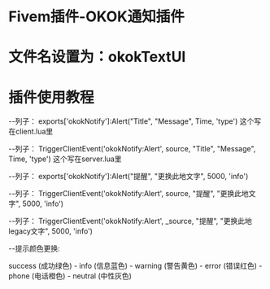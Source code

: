 # Fivem插件-OKOK通知插件
# 文件名设置为：okokTextUI
# 插件使用教程
--列子：
exports['okokNotify']:Alert("Title", "Message", Time, 'type')
这个写在client.lua里

--列子：
TriggerClientEvent('okokNotify:Alert', source, "Title", "Message", Time, 'type')
这个写在server.lua里

--列子：
exports['okokNotify']:Alert("提醒", "更换此地文字", 5000, 'info')

--列子：
TriggerClientEvent('okokNotify:Alert', source, "提醒", "更换此地文字", 5000, 'info')

--列子：
TriggerClientEvent('okokNotify:Alert', _source, "提醒", "更换此地legacy文字", 5000, 'info')


--提示颜色更换: 

success (成功绿色) - info (信息蓝色) - warning (警告黄色) - error (错误红色) - phone (电话橙色) - neutral (中性灰色)
